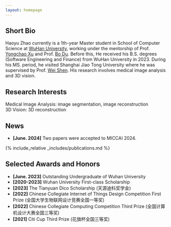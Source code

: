 ```yaml
---
layout: homepage
---
```


## Short Bio
Haoyu Zhao currently is a 1th-year Master student in School of Computer Science at [WuHan University](https://www.whu.edu.cn/), working under the mentorship of Prof. [Yongchao Xu](https://scholar.google.fr/citations?user=ArIg7-0AAAAJ&hl=fr) and Prof. [Bo Du](https://scholar.google.com/citations?user=Shy1gnMAAAAJ&hl=zh-CN&oi=ao). Before this, He received his B.S. degrees (Software Engineering and Finance) from WuHan University in 2023. During his MS. period, he visited Shanghai Jiao Tong University where he was supervised by Prof. [Wei Shen](https://scholar.google.com/citations?hl=zh-CN&user=Ae2kRCEAAAAJ). His research involves medical image analysis and 3D vision. 

## Research Interests
Medical Image Analysis: image segmentation, image reconstruction  
3D Vision: 3D reconstruction  



## News
- **[June. 2024]** Two papers were accepted to MICCAI 2024.


{% include_relative _includes/publications.md %}

## Selected Awards and Honors
- **[June. 2023]** Outstanding Undergraduate of Wuhan University   
- **[2020-2023]** Wuhan University First-class Scholarship  
- **[2023]** The Tianyuan Dico Scholarship (天源迪科奖学金)     
- **[2022]** Chinese Collegiate Internet of Things Design Competition First Prize (全国大学生物联网设计竞赛全国一等奖)   
- **[2022]** Chinese Collegiate Computing Competition Third Prize (全国计算机设计大赛全国三等奖)   
- **[2021]** Citi Cup Third Prize (花旗杯全国三等奖)   



